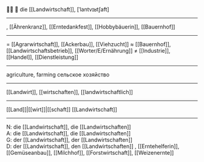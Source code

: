🧑‍🌾 🔴 die [[Landwirtschaft]], [ˈlantvɪʁtʃaft]

---
, [[Ährenkranz]], [[Erntedankfest]], [[Hobbybäuerin]], [[Bauernhof]]

---
= [[Agrarwirtschaft]], [[Ackerbau]], [[Viehzucht]]
≈ [[Bauernhof]], [[Landwirtschaftsbetrieb]], [[Worter/E/Ernährung]]
≠ [[Industrie]], [[Handel]], [[Dienstleistung]]

---
agriculture, farming
сельское хозяйство

---
[[Landwirt]], [[wirtschaften]], [[landwirtschaftlich]]

---
[[Land]]|[[wirt]]|[[schaft]]
[[Landwirtschaft]]


---
N: die [[Landwirtschaft]], die [[Landwirtschaften]]  
A: die [[Landwirtschaft]], die [[Landwirtschaften]]  
G: der [[Landwirtschaft]], der [[Landwirtschaften]]  
D: der [[Landwirtschaft]], den [[Landwirtschaften]]
, [[Erntehelferin]], [[Gemüseanbau]], [[Milchhof]], [[Forstwirtschaft]], [[Weizenernte]]